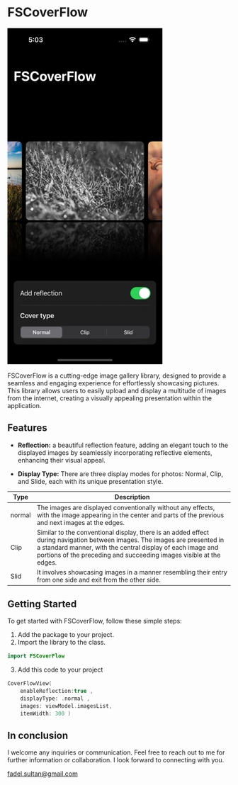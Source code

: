 # FSCoverFlow

[![Watch the Video](https://github.com/FadelSultan/MyFiles/blob/master/FSCoverFlowPhoto.png)](https://github.com/FadelSultan/MyFiles/blob/master/b78189a0-9d2e-457c-8db1-0c38164de2d8.mp4)

FSCoverFlow is a cutting-edge image gallery library, designed to provide a seamless and engaging experience for effortlessly showcasing pictures. This library allows users to easily upload and display a multitude of images from the internet, creating a visually appealing presentation within the application.

## Features

- **Reflection:** a beautiful reflection feature, adding an elegant touch to the displayed images by seamlessly incorporating reflective elements, enhancing their visual appeal.
  
- **Display Type:** There are three display modes for photos: Normal, Clip, and Slide, each with its unique presentation style.

  
| Type | Description |
|----------|----------|
| normal | The images are displayed conventionally without any effects, with the image appearing in the center and parts of the previous and next images at the edges. |
| Clip | Similar to the conventional display, there is an added effect during navigation between images. The images are presented in a standard manner, with the central display of each image and portions of the preceding and succeeding images visible at the edges.|
| Slid | It involves showcasing images in a manner resembling their entry from one side and exit from the other side.|



## Getting Started

To get started with FSCoverFlow, follow these simple steps:

1. Add the package to your project.
2. Import the library to the class.
   
```swift
import FSCoverFlow
```

3. Add this code to your project
```swift
CoverFlowView(
    enableReflection:true ,
    displayType: .normal ,
    images: viewModel.imagesList,
    itemWidth: 300 )

```


## In conclusion
I welcome any inquiries or communication. Feel free to reach out to me for further information or collaboration. I look forward to connecting with you.

fadel.sultan@gmail.com





